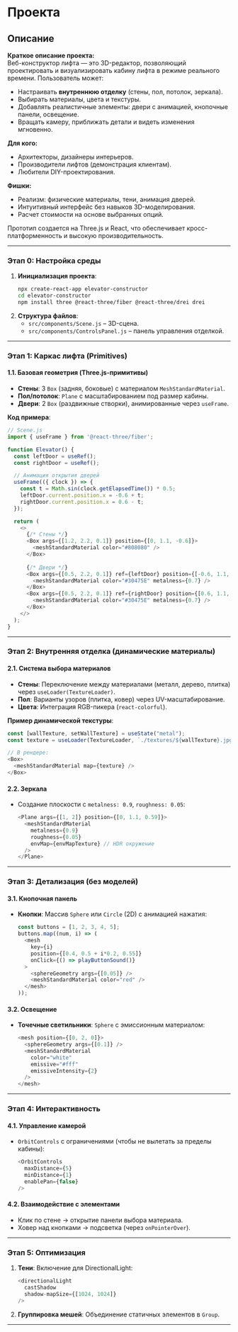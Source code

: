 # Проекта
## Описание

**Краткое описание проекта:**  
Веб-конструктор лифта — это 3D-редактор, позволяющий проектировать и визуализировать кабину лифта в режиме реального времени. Пользователь может:  
- Настраивать **внутреннюю отделку** (стены, пол, потолок, зеркала).  
- Выбирать материалы, цвета и текстуры.  
- Добавлять реалистичные элементы: двери с анимацией, кнопочные панели, освещение.  
- Вращать камеру, приближать детали и видеть изменения мгновенно.  

**Для кого:**  
- Архитекторы, дизайнеры интерьеров.  
- Производители лифтов (демонстрация клиентам).  
- Любители DIY-проектирования.  

**Фишки:**  
- Реализм: физические материалы, тени, анимация дверей.  
- Интуитивный интерфейс без навыков 3D-моделирования.  
- Расчет стоимости на основе выбранных опций.  

Прототип создается на Three.js и React, что обеспечивает кросс-платформенность и высокую производительность.

---

### **Этап 0: Настройка среды**
1. **Инициализация проекта**:
   ```bash
   npx create-react-app elevator-constructor
   cd elevator-constructor
   npm install three @react-three/fiber @react-three/drei drei
   ```
2. **Структура файлов**:
   - `src/components/Scene.js` – 3D-сцена.
   - `src/components/ControlsPanel.js` – панель управления отделкой.

---

### **Этап 1: Каркас лифта (Primitives)**
#### **1.1. Базовая геометрия (Three.js-примитивы)**
- **Стены**: 3 `Box` (задняя, боковые) с материалом `MeshStandardMaterial`.
- **Пол/потолок**: `Plane` с масштабированием под размер кабины.
- **Двери**: 2 `Box` (раздвижные створки), анимированные через `useFrame`.

**Код примера**:
```javascript
// Scene.js
import { useFrame } from '@react-three/fiber';

function Elevator() {
  const leftDoor = useRef();
  const rightDoor = useRef();

  // Анимация открытия дверей
  useFrame(({ clock }) => {
    const t = Math.sin(clock.getElapsedTime()) * 0.5;
    leftDoor.current.position.x = -0.6 + t;
    rightDoor.current.position.x = 0.6 - t;
  });

  return (
    <>
      {/* Стены */}
      <Box args={[1.2, 2.2, 0.1]} position={[0, 1.1, -0.6]}>
        <meshStandardMaterial color="#808080" />
      </Box>
      
      {/* Двери */}
      <Box args={[0.5, 2.2, 0.1]} ref={leftDoor} position={[-0.6, 1.1, 0]}>
        <meshStandardMaterial color="#30475E" metalness={0.7} />
      </Box>
      <Box args={[0.5, 2.2, 0.1]} ref={rightDoor} position={[0.6, 1.1, 0]}>
        <meshStandardMaterial color="#30475E" metalness={0.7} />
      </Box>
    </>
  );
}
```

---

### **Этап 2: Внутренняя отделка (динамические материалы)**
#### **2.1. Система выбора материалов**
- **Стены**: Переключение между материалами (металл, дерево, плитка) через `useLoader(TextureLoader)`.
- **Пол**: Варианты узоров (плитка, ковер) через UV-масштабирование.
- **Цвета**: Интеграция RGB-пикера (`react-colorful`).

**Пример динамической текстуры**:
```javascript
const [wallTexture, setWallTexture] = useState("metal");
const texture = useLoader(TextureLoader, `./textures/${wallTexture}.jpg`);

// В рендере:
<Box>
  <meshStandardMaterial map={texture} />
</Box>
```

#### **2.2. Зеркала**
- Создание плоскости с `metalness: 0.9`, `roughness: 0.05`:
  ```javascript
  <Plane args={[1, 2]} position={[0, 1.1, 0.59]}>
    <meshStandardMaterial 
      metalness={0.9}
      roughness={0.05}
      envMap={envMapTexture} // HDR окружение
    />
  </Plane>
  ```

---

### **Этап 3: Детализация (без моделей)**
#### **3.1. Кнопочная панель**
- **Кнопки**: Массив `Sphere` или `Circle` (2D) с анимацией нажатия:
  ```javascript
  const buttons = [1, 2, 3, 4, 5];
  buttons.map((num, i) => (
    <mesh 
      key={i}
      position={[0.4, 0.5 + i*0.2, 0.55]}
      onClick={() => playButtonSound()}
    >
      <sphereGeometry args={[0.05]} />
      <meshStandardMaterial color="red" />
    </mesh>
  ));
  ```

#### **3.2. Освещение**
- **Точечные светильники**: `Sphere` с эмиссионным материалом:
  ```javascript
  <mesh position={[0, 2, 0]}>
    <sphereGeometry args={[0.1]} />
    <meshStandardMaterial 
      color="white"
      emissive="#fff"
      emissiveIntensity={2} 
    />
  </mesh>
  ```

---

### **Этап 4: Интерактивность**
#### **4.1. Управление камерой**
- `OrbitControls` с ограничениями (чтобы не вылетать за пределы кабины):
  ```javascript
  <OrbitControls 
    maxDistance={5}
    minDistance={1}
    enablePan={false}
  />
  ```

#### **4.2. Взаимодействие с элементами**
- Клик по стене → открытие панели выбора материала.
- Ховер над кнопками → подсветка (через `onPointerOver`).

---

### **Этап 5: Оптимизация**
1. **Тени**: Включение для DirectionalLight:
   ```javascript
   <directionalLight 
     castShadow
     shadow-mapSize={[1024, 1024]}
   />
   ```
2. **Группировка мешей**: Объединение статичных элементов в `Group`.

---
